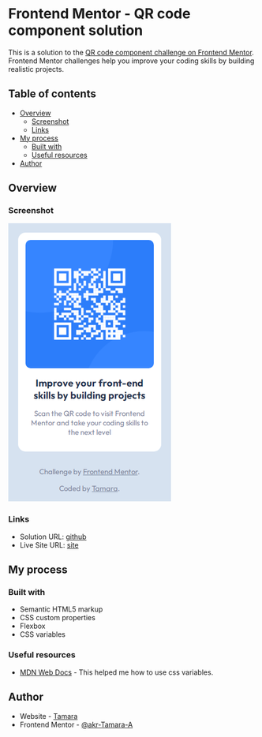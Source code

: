# Frontend Mentor - QR code component solution

This is a solution to the [QR code component challenge on Frontend Mentor](https://www.frontendmentor.io/challenges/qr-code-component-iux_sIO_H). 
 Frontend Mentor challenges help you improve your coding skills by building realistic projects. 

## Table of contents

- [Overview](#overview)
  - [Screenshot](#screenshot)
  - [Links](#links)
- [My process](#my-process)
  - [Built with](#built-with)
  - [Useful resources](#useful-resources)
- [Author](#author)


## Overview

### Screenshot

![Design preview for the QR code component coding challenge](https://raw.githubusercontent.com/akr-Tamara-A/Frontend-Mentor-QR-code-component/main/images/screenshot.png)

### Links

- Solution URL: [github](https://github.com/akr-Tamara-A/Frontend-Mentor-QR-code-component)
- Live Site URL: [site](https://akr-tamara-a.github.io/Frontend-Mentor-QR-code-component/)

## My process

### Built with

- Semantic HTML5 markup
- CSS custom properties
- Flexbox
- CSS variables
### Useful resources

- [MDN Web Docs](https://developer.mozilla.org/en-US/docs/Web/CSS/var) - This helped me how to use css variables.

## Author

- Website - [Tamara](https://github.com/akr-Tamara-A)
- Frontend Mentor - [@akr-Tamara-A](https://www.frontendmentor.io/profile/akr-Tamara-A)